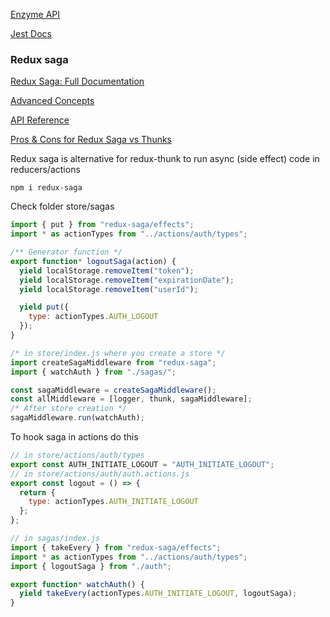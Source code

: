 [Enzyme API](http://airbnb.io/enzyme/docs/api/)

[Jest Docs](https://facebook.github.io/jest/)

### Redux saga

[Redux Saga: Full Documentation](https://redux-saga.js.org/)

[Advanced Concepts](https://redux-saga.js.org/docs/advanced/)

[API Reference](https://redux-saga.js.org/docs/api/)

[Pros & Cons for Redux Saga vs Thunks](https://stackoverflow.com/questions/34930735/pros-cons-of-using-redux-saga-with-es6-generators-vs-redux-thunk-with-es2017-asy/34933395)

Redux saga is alternative for redux-thunk to run async (side effect) code in reducers/actions

```console
npm i redux-saga
```

Check folder store/sagas

```js
import { put } from "redux-saga/effects";
import * as actionTypes from "../actions/auth/types";

/** Generator function */
export function* logoutSaga(action) {
  yield localStorage.removeItem("token");
  yield localStorage.removeItem("expirationDate");
  yield localStorage.removeItem("userId");

  yield put({
    type: actionTypes.AUTH_LOGOUT
  });
}

/* in store/index.js where you create a store */
import createSagaMiddleware from "redux-saga";
import { watchAuth } from "./sagas/";

const sagaMiddleware = createSagaMiddleware();
const allMiddleware = [logger, thunk, sagaMiddleware];
/* After store creation */
sagaMiddleware.run(watchAuth);
```

To hook saga in actions do this

```js
// in store/actions/auth/types
export const AUTH_INITIATE_LOGOUT = "AUTH_INITIATE_LOGOUT";
// in store/actions/auth/auth.actions.js
export const logout = () => {
  return {
    type: actionTypes.AUTH_INITIATE_LOGOUT
  };
};

// in sagas/index.js
import { takeEvery } from "redux-saga/effects";
import * as actionTypes from "../actions/auth/types";
import { logoutSaga } from "./auth";

export function* watchAuth() {
  yield takeEvery(actionTypes.AUTH_INITIATE_LOGOUT, logoutSaga);
}
```

